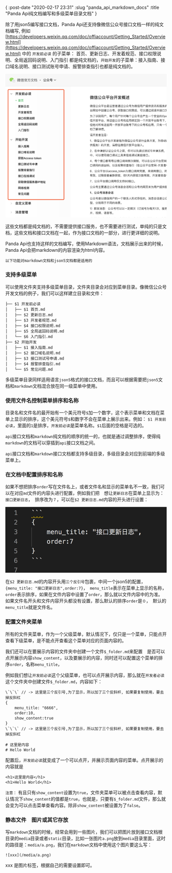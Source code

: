 {
    :post-date "2020-02-17 23:31"
    :slug "panda_api_markdown_docs"
    :title "Panda Api纯文档编写和多级菜单目录文档"
}

除了用json5编写接口文档，Panda Api还支持像微信公众号接口文档一样的纯文档编写, 例如 [https://developers.weixin.qq.com/doc/offiaccount/Getting_Started/Overview.html](https://developers.weixin.qq.com/doc/offiaccount/Getting_Started/Overview.html) 中的 `开发前必读` 的子菜单： 首页、更新日志、开发着规范、接口权限说明、全局返回码说明、入门指引 都是纯文档的，`开始开发`的子菜单：接入指南、接口域名说明、接口测试账号申请、报警排查指引也都是纯文档的。

![微信公众号接口文档截图](/static/2020/2/img/panda1234.png)

这些文档都是纯文档的，不需要提供接口服务，也不需要进行测试，单纯的只是文档，这些文档和接口文档在一起，作为接口文档的一部分，进行更详细的说明。

Panda Api也支持这样的文档编写，使用Markdown语法，文档展示出来的时候，Panda Api会把markdown的内容渲染为html内容。

`以下功能对markdown文档和json5文档都是适用的`

### 支持多级菜单
可以使用文件夹支持多级菜单目录，文件夹目录会对应到菜单目录。像微信公众号开发文档的例子，我们可以这样建立目录和文件：

```.language-shell
├── $1 开发前必读
│   ├── $1 首页.md
│   ├── $2 更新日志.md
│   ├── $3 开发者规范.md
│   ├── $4 接口权限说明.md
│   ├── $5 全局返回码说明.md
│   └── $6 入门指引.md
├── $2 开始开发
│   ├── $1 接入指南.md
│   ├── $2 接口域名说明.md
│   ├── $3 接口测试号申请.md
│   ├── $4 报警排查指引.md
│   └── $5 常见问题.md
```

多级菜单目录同样适用语言`json5`格式的接口文档，而且可以根据需要把`json5`文档和`markdown`文档混合放在同一级菜单中使用。

### 使用文件名控制菜单排序和名称
目录名和文件名的最开始有一个美元符号`$`加一个数字，这个表示菜单和文档在菜单上显示的排序，这个美元符号`$`和数字不会在菜单上展示出来。例如：
`$1 开发前必读`，里面的`1`是排序，`开发前必读`是菜单名称。`$1`后面的空格是可选的。

`api`接口文档和`markdown`纯文档的顺序的统一的，也就是通过调整排序，使得纯`markdown`的文档可以穿插到`api`接口文档之间。

`api`接口文档和`markdown`接口文档都支持多级目录，多级目录会对应到前端的多级菜单上。

### 在文档中配置排序和名称
如果不想把排序`order`写在文件名上，或者文件名和显示的菜单名不一致，我们可以在对应`md`文件的内容头进行配置，例如我们把　想让`更新日志`在菜单上显示为：`接口更新日志`，　排序改为`７`，可以在`$2 更新日志.md`内容的开头进行设置：

![Panda Api纯文档设置截图](/static/2020/2/img/2x.png)

在`$2 更新日志.md`的内容开头用`三个反引号`包裹，中间一个json5的配置，`{menu_title: "接口更新日志",order:7}`，　`menu_title`表示在菜单上显示的名称，`order`表示排序，如果在文件内容中设置了`order`，那么就以文件内容中的为准。如果文件名开头和文件内容开头都没有设置，那么默认的排序`order`是`０`，　默认的`menu_title`就是文件名。


### 配置文件夹菜单
所有的文件夹菜单，作为一个父级菜单，默认情况下，仅只是一个菜单，只能点开查看下级菜单，是不能点开查看这个菜单对应的页面内容的。

我们还可以在要展示内容的文件夹中创建一个文件`$_folder.md`来配置　是否可以点开展示内容`show_content`，以及要展示的内容，同时还可以配置这个菜单的排序`order`，名称`menu_title`，

例如我们想让`开发前必读`这个父级菜单，也可以点开展示内容，那么就在`开发者必读`这个文件夹中创建文件`$_folder.md`，内容如下：
```.language-json5
\`\`\` // -> 这里是三个反引号,为了显示，所以加了三个反斜杆, 如果要复制使用，要去掉反斜杠
{
    menu_title: "6666",
    order:10,
    show_content:true
}
\`\`\` // -> 这里是三个反引号,为了显示，所以加了三个反斜杆, 如果要复制使用，要去掉反斜杠

# 这里是内容
# Hello World
```

配置后，`开发前必读`就变成了一个可以点开，并展示页面内容的菜单。点开展示的内容就是

```.language-html
<h1>这里是内容</h1>
<h1>Hello World</h1>
```
`注意：` 有且只有`show_content`设置为`true`，文件夹菜单可以被点击查看内容，默认情况下`show_content`的值都是`true`，也就是，只要有`$_folder.md`文件，那么就会变为可以点击菜单查看内容。除非`show_content`被设置为了`false`。

### 静态文件　图片或其它存放
写`markdown`文档的时候，经常会用到一些图片，我们可以把图片放到接口文档根目录的`media`目录或者`static`目录，比如一张图片`a.png`放到`media`目录里面，这时的路径是：`media/a.png`，我们在`markdown`文档中使用这个图片要这么写：
```.language-markdown
![xxx](/media/a.png)
```
xxx 是图片标签，根据自己的需要设置即可。

